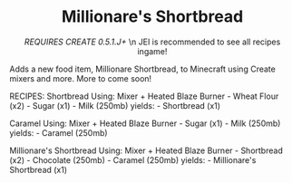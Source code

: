 <div align="center">
  <h1>Millionare's Shortbread</h1>

  <em>REQUIRES CREATE 0.5.1.J+</em>
  \n
  JEI is recommended to see all recipes ingame!
</div>

Adds a new food item, Millionare Shortbread, to Minecraft using Create mixers and more.
More to come soon!

RECIPES:
Shortbread
  Using: Mixer + Heated Blaze Burner
      - Wheat Flour (x2)
      - Sugar (x1)
      - Milk (250mb)
  yields:
      - Shortbread (x1)

Caramel
  Using: Mixer + Heated Blaze Burner
    - Sugar (x1)
    - Milk (250mb)
  yields:
    -  Caramel (250mb)

Millionare's Shortbread
  Using: Mixer + Heated Blaze Burner
    - Shortbread (x2)
    - Chocolate (250mb)
    - Caramel (250mb)
  yields:
    - Millionare's Shortbread (x1)
